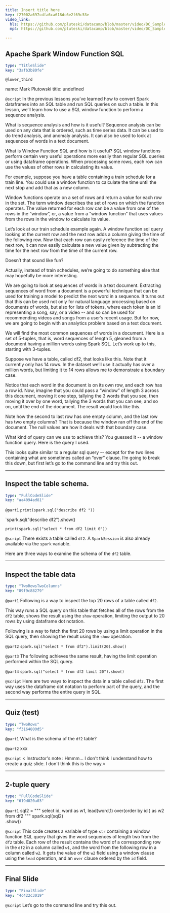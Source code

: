 ```yaml
---
title: Insert title here
key: f27002a697cdfa6ca618dc6e2f69c53e
video_link:
  hls: https://github.com/pluteski/datacamp/blob/master/video/DC_Sample.m3u8
  mp4: https://github.com/pluteski/datacamp/blob/master/video/DC_Sample.mp4

---
```

## Apache Spark Window Function SQL

```yaml
type: "TitleSlide"
key: "3afb3b80fe"
```

`@lower_third`

name: Mark Plutowski
title: undefined


`@script`
In the previous lessons you’ve learned how to convert Spark dataframes into an SQL table and run SQL queries on such a table. In this lesson, we’ll learn how to use a SQL window function to perform a sequence analysis.

What is sequence analysis and how is it useful?  Sequence analysis can be used on any data that is ordered, such as time series data. It can be used to do trend analysis, and anomaly analysis.  It can also be used to look at sequences of words in a text document. 

What is Window Function SQL and how is it useful?  SQL window functions perform certain very useful operations more easily than regular SQL queries or using dataframe operations.  When processing some rows, each row can use the values of other rows in calculating its value. 

For example, suppose you have a table containing a train schedule for a train line.   You could use a window function to calculate the time until the next stop and add that as a new column. 

Window functions operate on a set of rows and return a value for each row in the set. The term window describes the set of rows on which the function operates.  The value returned for each row can be a value from one of the rows in the “window”, or, a value from a “window function” that uses values from the rows in the window to calculate its value. 

Let’s look at our train schedule example again.  A window function sql query looking at the current row and the next row adds a column giving the time of the following row.  Now that each row can easily reference the time of the next row, it can now easily calculate a new value given by subtracting the time for the next row from the time of the current row. 

Doesn’t that sound like fun?  

Actually, instead of train schedules, we’re going to do something else that may hopefully be more interesting.

We are going to look at sequences of words in a text document. Extracting sequences of word from a document is a powerful technique that can be used for training a model to predict the next word in a sequence. It turns out that this can be used not only for natural language processing based on documents of words, but also for lists of tokens, where each token is an id representing a song, say, or a video -- and so can be used for recommending videos and songs from a user’s recent usage.  But for now, we are going to begin with an analytics problem based on a text document. 

We will find the most common sequences of words in a document.  Here is a set of 5-tuples, that is, word sequences of length 5, gleaned from a document having a million words using Spark SQL.  Let’s work up to this, starting with 3-tuples.  

Suppose we have a table, called df2, that looks like this. Note that it currently only has 14 rows. In the dataset we’ll use it actually has over a million words, but limiting it to 14 rows allows me to demonstrate a boundary case.  

Notice that each word in the document is on its own row, and each row has a row id. Now, imagine that you could pass a “window” of length 3 across this document, moving it one step, tallying the 3 words that you see, then moving it over by one word, tallying the 3 words that you can see, and so on, until the end of the document.  The result would look like this.  

Note how the second to last row has one empty column, and the last row has two empty columns?  That is because the window ran off the end of the document. The null values are how it deals with that boundary case.

What kind of query can we use to achieve this?  You guessed it -- a window function query. Here is the query I used.

This looks quite similar to a regular sql query -- except for the two lines containing what are sometimes called an “over” clause. I’m going to break this down, but first let’s go to the command line and try this out.


---
## Inspect the table schema.

```yaml
type: "FullCodeSlide"
key: "aa4094ad81"
```

`@part1`
`print(spark.sql("describe df2 "))`

`spark.sql("describe df2").show()

`print(spark.sql("select * from df2 limit 0"))`


`@script`
There exists a table called `df2`. A `SparkSession` is also already available via the `spark` variable.  

Here are three ways to examine the schema of the `df2` table.


---
## Inspect the table data

```yaml
type: "TwoRowsTwoColumns"
key: "89f9c88279"
```

`@part1`
Following is a way to inspect the top 20 rows of a table called `df2`.

This way runs a SQL query on this table that fetches all of the rows from the `df2` table, shows the result using the `show` operation, limiting the output to 20 rows by using dataframe dot notation.

Following is a way to fetch the first 20 rows by using a limit operation in the SQL query, then showing the result using the `show` operation.


`@part2`
`spark.sql("select * from df2").limit(20).show()`


`@part3`
The following achieves the same result, having the limit operation performed within the SQL query.


`@part4`
`spark.sql("select * from df2 limit 20").show()`


`@script`
Here are two ways to inspect the data in a table called `df2`.  The first way uses the dataframe dot notation to perform part of the query, and the second way performs the entire query in SQL.


---
## Quiz (test)

```yaml
type: "TwoRows"
key: "f3164800d5"
```

`@part1`
What is the schema of the `df2` table?


`@part2`
xxx


`@script`
< Instructor's note : Hmmm... I don't think I understand how to create a quiz slide. I don't think this is the way.>


---
## 2-tuple query

```yaml
type: "FullCodeSlide"
key: "619d020a03"
```

`@part1`
sql2 = """
    select
    id,
    word as w1,
    lead(word,1) over(order by id ) as w2
    from df2
"""
spark.sql(sql2)\
     .show()


`@script`
This code creates a variable of type `str` containing a window function SQL query that gives the word sequences of length two from the `df2` table. Each row of the result contains the word of a corresponding row in the `df2` in a column called `w1`, and the word from the following row in a column called `w2`. It gets the value of the `w2` field using a window clause using the `lead` operation, and an `over` clause ordered by the `id` field.


---
## Final Slide

```yaml
type: "FinalSlide"
key: "4c422c3019"
```

`@script`
Let’s go to the command line and try this out.

